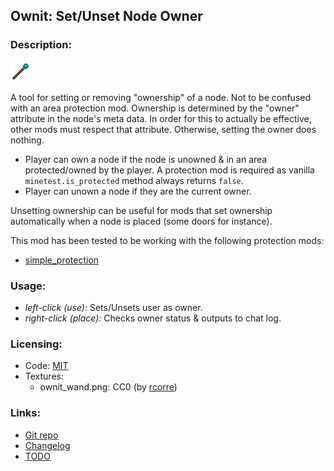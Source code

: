 ## Ownit: Set/Unset Node Owner

### Description:

![wand](textures/ownit_wand.png)

A tool for setting or removing "ownership" of a node. Not to be confused with an area protection mod. Ownership is determined by the "owner" attribute in the node's meta data. In order for this to actually be effective, other mods must respect that attribute. Otherwise, setting the owner does nothing.

- Player can own a node if the node is unowned & in an area protected/owned by the player. A protection mod is required as vanilla `minetest.is_protected` method always returns `false`.
- Player can unown a node if they are the current owner.

Unsetting ownership can be useful for mods that set ownership automatically when a node is placed (some doors for instance).

This mod has been tested to be working with the following protection mods:
- [simple_protection](https://forum.minetest.net/viewtopic.php?t=9035)

### Usage:

- *left-click (use):* Sets/Unsets user as owner.
- *right-click (place):* Checks owner status & outputs to chat log.

### Licensing:

- Code: [MIT](LICENSE.txt)
- Textures:
  - ownit_wand.png: CC0 (by [rcorre](https://opengameart.org/node/40598))

### Links:

- [Git repo](https://github.com/AntumMT/mod-ownit)
- [Changelog](CHANGES.txt)
- [TODO](TODO.txt)
